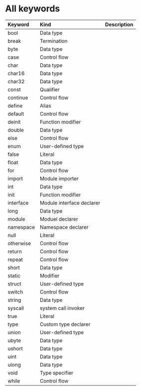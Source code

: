 # All keywords

| Keyword   | Kind                      | Description |
| :-------- | :------------------------ | :---------- |
| bool      | Data type                 |
| break     | Termination               |
| byte      | Data type                 |
| case      | Control flow              |
| char      | Data type                 |
| char16    | Data type                 |
| char32    | Data type                 |
| const     | Qualifier                 |
| continue  | Control flow              |
| define    | Alias                     |
| default   | Control flow              |
| deinit    | Function modifier         |
| double    | Data type                 |
| else      | Control flow              |
| enum      | User-defined type         |
| false     | Literal                   |
| float     | Data type                 |
| for       | Control flow              |
| import    | Module importer           |
| int       | Data type                 |
| init      | Function modifier         |
| interface | Module interface declarer |
| long      | Data type                 |
| module    | Moduel declarer           |
| namespace | Namespace declarer        |
| null      | Literal                   |
| otherwise | Control flow              |
| return    | Control flow              |
| repeat    | Control flow              |
| short     | Data type                 |
| static    | Modifier                  |
| struct    | User-defined type         |
| switch    | Control flow              |
| string    | Data type                 |
| syscall   | system call invoker       |
| true      | Literal                   |
| type      | Custom type declarer      |
| union     | User-defined type         |
| ubyte     | Data type                 |
| ushort    | Data type                 |
| uint      | Data type                 |
| ulong     | Data type                 |
| void      | Type specifier            |
| while     | Control flow              |
